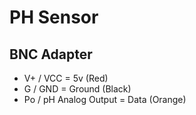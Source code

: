 # PH Sensor

## BNC Adapter
* V+ / VCC = 5v (Red)
* G / GND = Ground (Black)
* Po / pH Analog Output = Data (Orange)
